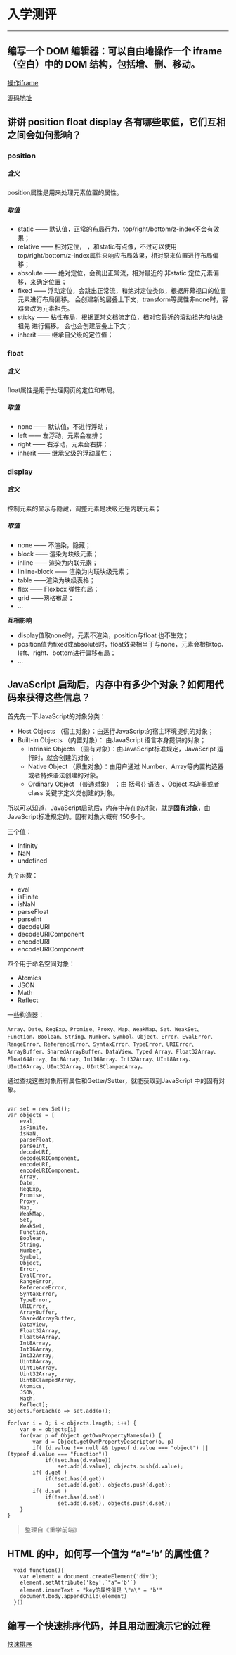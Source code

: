 # 入学测评
---
## 编写一个 DOM 编辑器：可以自由地操作一个 iframe（空白）中的 DOM 结构，包括增、删、移动。

[操作iframe](http://www.bakenray.com/Frontend-01-Template/week01/iframe_demo/index.html)

[源码地址](https://github.com/bakenray/Frontend-01-Template/blob/master/week01/iframe_demo/)

## 讲讲 position float display 各有哪些取值，它们互相之间会如何影响？

### position

##### 含义
position属性是用来处理元素位置的属性。

##### 取值
- static —— 默认值，正常的布局行为，top/right/bottom/z-index不会有效果；
- relative —— 相对定位， ，和static有点像，不过可以使用top/right/bottom/z-index属性来响应布局效果，相对原来位置进行布局偏移；
- absolute —— 绝对定位，会跳出正常流，相对最近的 非static 定位元素偏移，来确定位置；
- fixed —— 浮动定位，会跳出正常流，和绝对定位类似，根据屏幕视口的位置元素进行布局偏移。 会创建新的层叠上下文，transform等属性非none时，容器会改为元素祖先。
- sticky —— 粘性布局，根据正常文档流定位，相对它最近的滚动祖先和块级祖先 进行偏移。 会也会创建层叠上下文；
- inherit —— 继承自父级的定位值；

### float


##### 含义
float属性是用于处理网页的定位和布局。

##### 取值
- none —— 默认值，不进行浮动；
- left —— 左浮动，元素会左排；
- right —— 右浮动，元素会右排；
- inherit —— 继承父级的浮动属性；

### display

##### 含义
控制元素的显示与隐藏，调整元素是块级还是内联元素；

##### 取值
- none —— 不渲染，隐藏；
- block —— 渲染为块级元素；
- inline  —— 渲染为内联元素；
- linline-block —— 渲染为内联块级元素；
- table ——渲染为块级表格；
- flex —— Flexbox 弹性布局；
- grid ——网格布局；
- ...

**互相影响**
- display值取none时，元素不渲染，position与float 也不生效；
- position值为fixed或absolute时，float效果相当于与none，元素会根据top、left、right、bottom进行偏移布局；
- ...

 ## JavaScript 启动后，内存中有多少个对象？如何用代码来获得这些信息？

首先先一下JavaScript的对象分类：
- Host Objects （宿主对象）：由运行JavaScript的宿主环境提供的对象；
- Built-in Objects （内置对象）： 由JavaScript 语言本身提供的对象；
  - Intrinsic Objects （固有对象）：由JavaScript标准规定，JavaScript 运行时，就会创建的对象；
  - Native Object （原生对象）：由用户通过 Number、Array等内置构造器或者特殊语法创建的对象。
  - Ordinary Object （普通对象） ：由 括号{} 语法 、Object 构造器或者 class 关键字定义类创建的对象。

所以可以知道，JavaScript启动后，内存中存在的对象，就是**固有对象**，由JavaScript标准规定的。固有对象大概有 150多个。

三个值：
- Infinity
- NaN
- undefined

九个函数：
- eval
- isFinite
- isNaN
- parseFloat
- parseInt
- decodeURI
- decodeURIComponent
- encodeURI
- encodeURIComponent 

四个用于命名空间对象：
- Atomics
- JSON
- Math
- Reflect 

一些构造器：
```
Array、Date、RegExp、Promise、Proxy、Map、WeakMap、Set、WeakSet、Function、Boolean、String、Number、Symbol、Object、Error、EvalError、RangeError、ReferenceError、SyntaxError、TypeError、URIError、ArrayBuffer、SharedArrayBuffer、DataView、Typed Array、Float32Array、Float64Array、Int8Array、Int16Array、Int32Array、UInt8Array、UInt16Array、UInt32Array、UInt8ClampedArray。
```

通过查找这些对象所有属性和Getter/Setter，就能获取到JavaScript 中的固有对象。

```

var set = new Set();
var objects = [
    eval,
    isFinite,
    isNaN,
    parseFloat,
    parseInt,
    decodeURI,
    decodeURIComponent,
    encodeURI,
    encodeURIComponent,
    Array,
    Date,
    RegExp,
    Promise,
    Proxy,
    Map,
    WeakMap,
    Set,
    WeakSet,
    Function,
    Boolean,
    String,
    Number,
    Symbol,
    Object,
    Error,
    EvalError,
    RangeError,
    ReferenceError,
    SyntaxError,
    TypeError,
    URIError,
    ArrayBuffer,
    SharedArrayBuffer,
    DataView,
    Float32Array,
    Float64Array,
    Int8Array,
    Int16Array,
    Int32Array,
    Uint8Array,
    Uint16Array,
    Uint32Array,
    Uint8ClampedArray,
    Atomics,
    JSON,
    Math,
    Reflect];
objects.forEach(o => set.add(o));

for(var i = 0; i < objects.length; i++) {
    var o = objects[i]
    for(var p of Object.getOwnPropertyNames(o)) {
        var d = Object.getOwnPropertyDescriptor(o, p)
        if( (d.value !== null && typeof d.value === "object") || (typeof d.value === "function"))
            if(!set.has(d.value))
                set.add(d.value), objects.push(d.value);
        if( d.get )
            if(!set.has(d.get))
                set.add(d.get), objects.push(d.get);
        if( d.set )
            if(!set.has(d.set))
                set.add(d.set), objects.push(d.set);
    }
}

```

> 整理自《重学前端》

## HTML 的中，如何写一个值为 “a”=‘b’ 的属性值？

```     
  void function(){
    var element = document.createElement('div');
    element.setAttribute('key',`"a"='b'`)
    element.innerText = "key的属性值是 \"a\" = 'b'"
    document.body.appendChild(element)
  }() 
```

## 编写一个快速排序代码，并且用动画演示它的过程

[快速排序](http://www.bakenray.com/Frontend-01-Template/week01/quick_sort/index.html)
